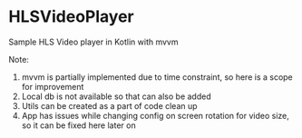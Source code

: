 # HLSVideoPlayer
Sample HLS Video player in Kotlin with mvvm

Note:
1. mvvm is partially implemented due to time constraint, so here is a scope for improvement
2. Local db is not available so that can also be added
3. Utils can be created as a part of code clean up
4. App has issues while changing config on screen rotation for video size, so it can be fixed here later on


